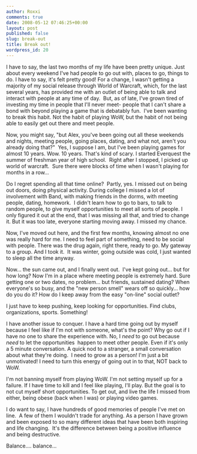 ```yaml
---
author: Roxxi
comments: true
date: 2008-05-12 07:46:25+00:00
layout: post
published: false
slug: break-out
title: Break out!
wordpress_id: 20
---
```


I have to say, the last two months of my life have been pretty unique. Just about every weekend I've had people to go out with, places to go, things to do. I have to say, it's felt pretty good! For a change, I wasn't getting a majority of my social release through World of Warcraft, which, for the last several years, has provided me with an outlet of being able to talk and interact with people at any time of day.  But, as of late, I've grown tired of investing my time in people that I'll never meet- people that I can't share a bond with beyond playing a game that is debatably fun.  I've been wanting to break this habit. Not the habit of playing WoW, but the habit of not being able to easily get out there and meet people.

Now, you might say, "but Alex, you've been going out all these weekends and nights, meeting people, going places, dating, and what not, aren't you already doing that?"  Yes, I suppose I am, but I've been playing games for almost 10 years. Wow. 10 years. That's kind of scary. I started Everquest the summer of freshman year of high school.  Right after I stopped, I picked up world of warcraft.  Sure there were blocks of time when I wasn't playing for months in a row...

Do I regret spending all that time online?  Partly, yes. I missed out on being out doors, doing physical activity. During college I missed a lot of involvement with Band, with making friends in the dorms, with meeting people, dating, homework.  I didn't learn how to go to bars, to talk to random people, to give myself opportunities to meet all sorts of people. I only figured it out at the end, that I was missing all that, and tried to change it. But it was too late, everyone starting moving away. I missed my chance.

Now, I've moved out here, and the first few months, knowing almost no one was really hard for me. I need to feel part of something, need to be social with people. There was the drug again, right there, ready to go. My gateway to a group. And I took it.  It was winter, going outside was cold, I just wanted to sleep all the time anyway.

Now... the sun came out, and I finally went out.  I've kept going out... but for how long? Now I'm in a place where meeting people is extremely hard. Sure getting one or two dates, no problem... but friends, sustained dating? When everyone's so busy, and the "new person smell" wears off so quickly... how do you do it? How do I keep away from the easy "on-line" social outlet?

I just have to keep pushing, keep looking for opportunities. Find clubs, organizations, sports. Something!

I have another issue to conquer. I have a hard time going out by myself because I feel like if I'm not with someone, what's the point? Why go out if I have no one to share the experience with. No, I *need* to go out because *need* to let the opportunities  happen to meet other people. Even if it's only a 5 minute conversation. A quick nod to a stranger, a small conversation about what they're doing.  I need to grow as a person! I'm just a bit unmotivated! I need to turn this energy of going out in to that, NOT back to WoW.

I'm not banning myself from playing WoW. I'm not setting myself up for a failure. If I have time to kill and I feel like playing, I'll play. But the goal is to not cut myself short opportunities. To get out, and live the life I missed from either, being obese (back when I was) or playing video games.

I do want to say, I have hundreds of good memories of people I've met on line.  A few of them I wouldn't trade for anything. As a person I have grown and been exposed to so many different ideas that have been both inspiring and life changing.  It's the difference between being a positive influence and being destructive.

Balance.... balance...
